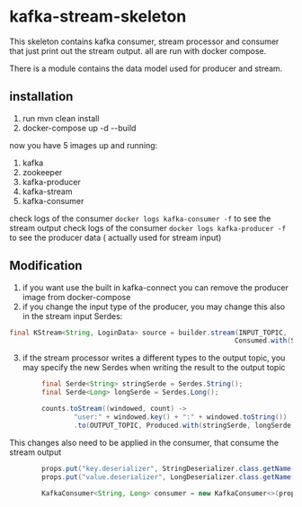 # kafka-stream-skeleton
This skeleton contains kafka consumer, stream processor and consumer that just print out the stream output.
all are run with docker compose.

There is a module contains the data model used for producer and stream.
 
## installation

1. run mvn clean install
2. docker-compose up -d --build

now you have 5 images up and running:
1. kafka
2. zookeeper
3. kafka-producer
4. kafka-stream
5. kafka-consumer

check logs of the consumer `docker logs kafka-consumer -f` to see the stream output
check logs of the consumer `docker logs kafka-producer -f` to see the producer data ( actually used for stream input)
  
## Modification

1. if you want use the built in kafka-connect you can remove the producer image from docker-compose
2. if you change the input type of the producer, you may change this also in the stream input Serdes:
```java
final KStream<String, LoginData> source = builder.stream(INPUT_TOPIC, 
                                                        Consumed.with(Serdes.String(), loginDataSerde));

```
3. if the stream processor writes a different types to the output topic, you may specify the new Serdes when writing the result to the output topic

```java
        final Serde<String> stringSerde = Serdes.String();
        final Serde<Long> longSerde = Serdes.Long();

        counts.toStream((windowed, count) ->
                "user:" + windowed.key() + ":" + windowed.toString())
                .to(OUTPUT_TOPIC, Produced.with(stringSerde, longSerde));
```

This changes also need to be applied in the consumer, that consume the stream output

```java
        props.put("key.deserializer", StringDeserializer.class.getName());
        props.put("value.deserializer", LongDeserializer.class.getName());
        
        KafkaConsumer<String, Long> consumer = new KafkaConsumer<>(props);

```